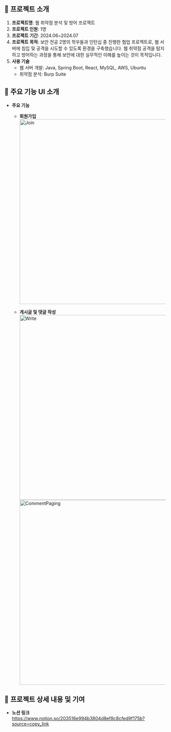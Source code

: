 ## 📌 프로젝트 소개
1. **프로젝트명**: 웹 취약점 분석 및 방어 프로젝트
2. **프로젝트 인원**: 1명
3. **프로젝트 기간**: 2024.06~2024.07  
4. **프로젝트 목적**: 보안 전공 2명의 학우들과 인턴십 중 진행한 협업 프로젝트로, 웹 서버에 침입 및 공격을 시도할 수 있도록 환경을 구축했습니다. 웹 취약점 공격을 탐지하고 방어하는 과정을 통해 보안에 대한 실무적인 이해를 높이는 것이 목적입니다.
5. **사용 기술**
    - 웹 서버 개발: Java, Spring Boot, React, MySQL, AWS, Ubuntu
    - 취약점 분석: Burp Suite
## 📌 주요 기능 UI 소개
- **주요 기능**
    - **회원가입**<br>
          <img width="575" alt="Join" src="https://github.com/jhcode33/react-spring-blog-backend/assets/125725072/4da4830c-4c29-4f0f-b025-df6b3b29cb84"><br>

    - **게시글 및 댓글 작성**<br>
        <img width="575" alt="Write" src="https://github.com/jhcode33/react-spring-blog-backend/assets/125725072/32f3b3bf-0018-4c90-b6c5-c3dc752ddf8b">
      <img width="575" alt="CommentPaging" src="https://github.com/jhcode33/react-spring-blog-backend/assets/125725072/658f15a5-4149-404d-942e-2509a564726b"><br>

## 📝 프로젝트 상세 내용 및 기여 
- **노션 링크**  
  https://www.notion.so/203516e994b3804d8ef8c8cfed9f175b?source=copy_link

